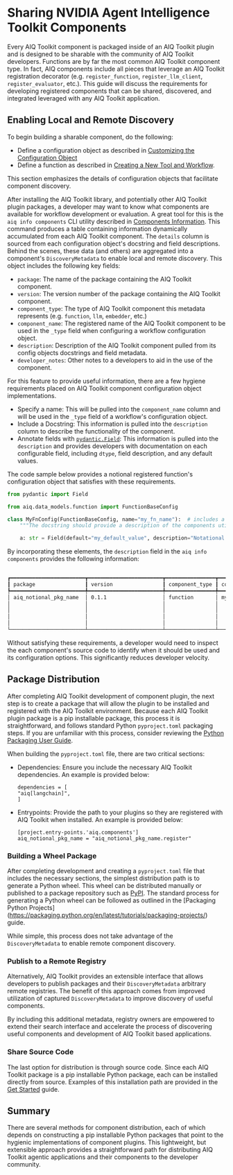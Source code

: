 <!--
SPDX-FileCopyrightText: Copyright (c) 2024-2025, NVIDIA CORPORATION & AFFILIATES. All rights reserved.
SPDX-License-Identifier: Apache-2.0

Licensed under the Apache License, Version 2.0 (the "License");
you may not use this file except in compliance with the License.
You may obtain a copy of the License at

http://www.apache.org/licenses/LICENSE-2.0

Unless required by applicable law or agreed to in writing, software
distributed under the License is distributed on an "AS IS" BASIS,
WITHOUT WARRANTIES OR CONDITIONS OF ANY KIND, either express or implied.
See the License for the specific language governing permissions and
limitations under the License.
-->

# Sharing NVIDIA Agent Intelligence Toolkit Components

Every AIQ Toolkit component is packaged inside of an AIQ Toolkit plugin and is designed to be sharable with the community of AIQ Toolkit  developers. Functions are by far the most common AIQ Toolkit component type. In fact, AIQ components include all pieces that leverage an AIQ Toolkit registration decorator (e.g. `register_function`, `register_llm_client`, `register_evaluator`, etc.). This guide will discuss the requirements for developing registered components that can be shared, discovered, and integrated leveraged with any AIQ Toolkit application.

## Enabling Local and Remote Discovery
To begin building a sharable component, do the following:
* Define a configuration object as described in [Customizing the Configuration Object](../workflows/workflow-configuration.md)
* Define a function as described in [Creating a New Tool and Workflow](../tutorials/create-a-new-workflow.md).

This section emphasizes the details of configuration objects that facilitate component discovery.

After installing the AIQ Toolkit library, and potentially other AIQ Toolkit plugin packages, a developer may want to know what
components are available for workflow development or evaluation. A great tool for this is the `aiq info components` CLI
utility described in [Components Information](../reference/cli.md#components-information). This command produces a
table containing information dynamically accumulated from each AIQ Toolkit component. The `details` column is sourced from
each configuration object's docstring and field descriptions. Behind the scenes, these data (and others) are aggregated
into a component's `DiscoveryMetadata` to enable local and remote discovery. This object includes the following key
fields:

- `package`: The name of the package containing the AIQ Toolkit component.
- `version`: The version number of the package containing the AIQ Toolkit component.
- `component_type`: The type of AIQ Toolkit component this metadata represents (e.g. `function`, `llm`, `embedder`, etc.)
- `component_name`: The registered name of the AIQ Toolkit component to be used in the `_type` field when configuring a
workflow configuration object.
- `description`: Description of the AIQ Toolkit component pulled from its config objects docstrings and field metadata.
- `developer_notes`: Other notes to a developers to aid in the use of the component.

For this feature to provide useful information, there are a few hygiene requirements placed on AIQ Toolkit component configuration object implementations.

* Specify a name: This will be pulled into the `component_name` column and will be used in the `_type` field of a
workflow's configuration object.
* Include a Docstring: This information is pulled into the `description` column to describe the functionality of the
component.
* Annotate fields with [`pydantic.Field`](https://docs.pydantic.dev/2.9/api/fields/#pydantic.fields.Field): This
information is pulled into the `description` and provides developers with documentation on each configurable field,
including `dtype`, field description, and any default values.

The code sample below provides a notional registered function's configuration object that satisfies with these
requirements.

```python
from pydantic import Field

from aiq.data_models.function import FunctionBaseConfig

class MyFnConfig(FunctionBaseConfig, name="my_fn_name"):  # includes a name
    """The docstring should provide a description of the components utility."""  # includes a docstring

    a: str = Field(default="my_default_value", description="Notational description of what this field represents")  # includes a field description
```

By incorporating these elements, the `description` field in the `aiq info components` provides the following
information:

```bash
                                                                                        AIQ Toolkit Search Results
┏━━━━━━━━━━━━━━━━━━━━━━━━┳━━━━━━━━━━━━━━━━━━━━━━━━┳━━━━━━━━━━━━━━━━┳━━━━━━━━━━━━━━━━━━━━━━━━━┳━━━━━━━━━━━━━━━━━━━━━━━━━━━━━━━━━━━━━━━━━━━━━━━━━━━━━━━━━━━━━━━━━━━━━━━━━━━━━━━━━━━━━━━━━━━━━━━━━━━━┓
┃ package                ┃ version                ┃ component_type ┃ component_name          ┃ description                                                                                        ┃
┡━━━━━━━━━━━━━━━━━━━━━━━━╇━━━━━━━━━━━━━━━━━━━━━━━━╇━━━━━━━━━━━━━━━━╇━━━━━━━━━━━━━━━━━━━━━━━━━╇━━━━━━━━━━━━━━━━━━━━━━━━━━━━━━━━━━━━━━━━━━━━━━━━━━━━━━━━━━━━━━━━━━━━━━━━━━━━━━━━━━━━━━━━━━━━━━━━━━━━┩
│ aiq_notional_pkg_name  │ 0.1.1                  │ function       │ my_fn_name              │ The docstring should provide a description of the components utility.                              │
│                        │                        │                │                         │                                                                                                    │
│                        │                        │                │                         │   Args:                                                                                            │
│                        │                        │                │                         │     _type (str): The type of the object.                                                           │
│                        │                        │                │                         │     a (str): Notational description of what this field represents. Defaults to "my_default_value". │
└────────────────────────┴────────────────────────┴────────────────┴─────────────────────────┴────────────────────────────────────────────────────────────────────────────────────────────────────┘
```

Without satisfying these requirements, a developer would need to inspect the each component's source code to identify
when it should be used and its configuration options. This significantly reduces developer velocity.

## Package Distribution

After completing AIQ Toolkit development of component plugin, the next step is to create a package that will allow the
plugin to be installed and registered with the AIQ Toolkit environment. Because each AIQ Toolkit plugin package is a pip
installable package, this process it is straightforward, and follows standard Python `pyproject.toml` packaging steps.
If you are unfamiliar with this process, consider reviewing the [Python Packaging User Guide](https://packaging.python.org/en/latest/guides/writing-pyproject-toml/).

When building the `pyproject.toml` file, there are two critical sections:

* Dependencies: Ensure you include the necessary AIQ Toolkit dependencies. An example is provided below:

    ```
    dependencies = [
    "aiq[langchain]",
    ]
    ```
* Entrypoints: Provide the path to your plugins so they are registered with AIQ Toolkit when installed.
An example is provided below:
    ```
    [project.entry-points.'aiq.components']
    aiq_notional_pkg_name = "aiq_notional_pkg_name.register"
    ```

### Building a Wheel Package

After completing development and creating a `pyproject.toml` file that includes the necessary sections, the simplest
distribution path is to generate a Python wheel. This wheel can be distributed manually or published to a package repository such as [PyPI](https://pypi.org/).
The standard process for generating a Python wheel can be followed as outlined in the
[Packaging Python Projects] (https://packaging.python.org/en/latest/tutorials/packaging-projects/) guide.

While simple, this process does not take advantage of the `DiscoveryMetadata` to enable remote component discovery.

### Publish to a Remote Registry

Alternatively, AIQ Toolkit provides an extensible interface that allows developers to publish packages and their
`DiscoveryMetadata`  arbitrary remote registries. The benefit of this approach comes from improved utilization of
captured `DiscoveryMetadata` to improve discovery of useful components.

By including this additional metadata, registry owners are empowered to extend their search interface and accelerate the
process of discovering useful components and development of AIQ Toolkit based applications.

### Share Source Code

The last option for distribution is through source code. Since each AIQ Toolkit package is a pip installable Python package,
each can be installed directly from source. Examples of this installation path are provided in the
[Get Started](../quick-start/installing.md) guide.

## Summary

There are several methods for component distribution, each of which depends on constructing a pip installable Python
packages that point to the hygienic implementations of component plugins. This lightweight, but extensible approach
provides a straightforward path for distributing AIQ Toolkit agentic applications and their components to the developer
community.
